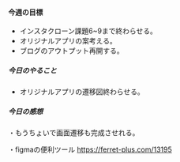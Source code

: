 #### 今週の目標
* インスタクローン課題6~9まで終わらせる。
* オリジナルアプリの案考える。
* ブログのアウトプット再開する。

##### 今日のやること
* オリジナルアプリの遷移図終わらせる。

##### 今日の感想
・もうちょいで画面遷移も完成させれる。

・figmaの便利ツール
https://ferret-plus.com/13195